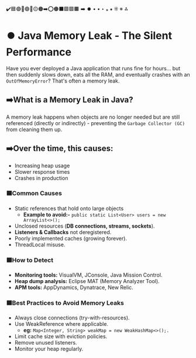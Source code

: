 ✔️🟦🟣🔵🟢🔴🟡🟠➡️⭕🟠⬛🟩🟪🟫 ➡️ ⏺️ • • ‣ ⁎ ⁕ ⁜ ※ ⁂

# ⏺️ Java Memory Leak - The Silent Performance

Have you ever deployed a Java application that runs fine for hours... but then suddenly slows down, eats all the RAM, and eventually crashes with an `OutOfMemoryError`? That's often a memory leak.

## ➡️What is a Memory Leak in Java?

A memory leak happens when objects are no longer needed but are still referenced (directly or indirectly) - preventing the `Garbage Collector (GC)` from cleaning them up.

## ➡️Over the time, this causes:

- Increasing heap usage
- Slower response times
- Crashes in production

### 🟦Common Causes

- Static references that hold onto large objects
  - **Example to avoid:-** `public static List<User> users = new ArrayList<>();`
- Unclosed resources (**DB connections, streams, sockets**).
- **Listeners & Callbacks** not deregistered.
- Poorly implemented caches (growing forever).
- ThreadLocal misuse.

### 🟦How to Detect

- **Monitoring tools:** VisualVM, JConsole, Java Mission Control.
- **Heap dump analysis:** Eclipse MAT (Memory Analyzer Tool).
- **APM tools:** AppDynamics, Dynatrace, New Relic.

### 🟦Best Practices to Avoid Memory Leaks

- Always close connections (try-with-resources).
- Use WeakReference where applicable.
  - **eg:** `Map<Integer, String> weakMap = new WeakHashMap<>();.`
- Limit cache size with eviction policies.
- Remove unused listeners.
- Monitor your heap regularly.
